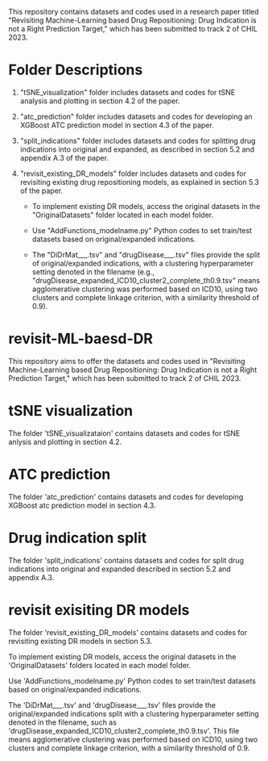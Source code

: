 This repository contains datasets and codes used in a research paper titled "Revisiting Machine-Learning based Drug Repositioning: Drug Indication is not a Right Prediction Target," which has been submitted to track 2 of CHIL 2023.

# Folder Descriptions
1. "tSNE_visualization" folder includes datasets and codes for tSNE analysis and plotting in section 4.2 of the paper.

2. "atc_prediction" folder includes datasets and codes for developing an XGBoost ATC prediction model in section 4.3 of the paper.

3. "split_indications" folder includes datasets and codes for splitting drug indications into original and expanded, as described in section 5.2 and appendix A.3 of the paper.

4. "revisit_existing_DR_models" folder includes datasets and codes for revisiting existing drug repositioning models, as explained in section 5.3 of the paper.

    - To implement existing DR models, access the original datasets in the "OriginalDatasets" folder located in each model folder. 
 
    - Use "AddFunctions_modelname.py" Python codes to set train/test datasets based on original/expanded indications. 

    - The "DiDrMat___.tsv" and "drugDisease___.tsv" files provide the split of original/expanded indications, with a clustering hyperparameter setting denoted in the filename (e.g., "drugDisease_expanded_ICD10_cluster2_complete_th0.9.tsv" means agglomerative clustering was performed based on ICD10, using two clusters and complete linkage criterion, with a similarity threshold of 0.9).




# revisit-ML-baesd-DR
This repository aims to offer the datasets and codes used in "Revisiting Machine-Learning based Drug Repositioning: Drug Indication is not a Right Prediction Target," which has been submitted to track 2 of CHIL 2023.

# tSNE visualization
The folder 'tSNE_visualizataion' contains datasets and codes for tSNE anlysis and plotting in section 4.2.

# ATC prediction
The folder 'atc_prediction' contains datasets and codes for developing XGBoost atc prediction model in section 4.3.

# Drug indication split
The folder 'split_indications' contains datasets and codes for split drug indications into original and expanded described in section 5.2 and appendix A.3.

# revisit exisiting DR models
The folder 'revisit_existing_DR_models' contains datasets and codes for revisiting existing DR models in section 5.3.

To implement existing DR models, access the original datasets in the 'OriginalDatasets' folders located in each model folder.

Use 'AddFunctions_modelname.py' Python codes to set train/test datasets based on original/expanded indications.

The 'DiDrMat___.tsv' and 'drugDisease___.tsv' files provide the original/expanded indications split with a clustering hyperparameter setting denoted in the filename, such as 'drugDisease_expanded_ICD10_cluster2_complete_th0.9.tsv'. This file means agglomerative clustering was performed based on ICD10, using two clusters and complete linkage criterion, with a similarity threshold of 0.9.

